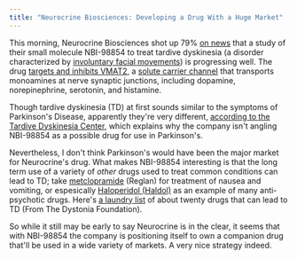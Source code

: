 ```yaml
---
title: "Neurocrine Biosciences: Developing a Drug With a Huge Market"
---
```


This morning, Neurocrine Biosciences shot up 79% [on news](http://www.4-traders.com/NEUROCRINE-BIOSCIENCES-I-10163/news/Neurocrine-Biosciences-Inc--Ahead-of-the-Bell-Neurocrine-shares-keep-climbing-17759527/) that a study of their small molecule NBI-98854 to treat tardive dyskinesia (a disorder characterized by [involuntary facial movements](http://www.nlm.nih.gov/medlineplus/ency/article/000685.htm)) is progressing well. The drug <a href="http://phx.corporate-ir.net/phoenix.zhtml?c=68817&amp;p=irol-newsArticle&amp;highlight=&amp;ID=1888278" target="_blank">targets and inhibits VMAT2</a>, a [solute carrier channel](http://www.ncbi.nlm.nih.gov/gene/6571) that transports monoamines at nerve synaptic junctions, including <span class="ccbnTxt">dopamine, norepinephrine, serotonin, and histamine.</span>

<span class="ccbnTxt">Though tardive dyskinesia (TD) at first sounds similar to the symptoms of Parkinson's Disease, apparently they're very different, [according to the Tardive Dyskinesia Center](http://www.tardivedyskinesia.com/common-associations/parkinsons-disease.php), which explains why the company isn't angling NBI-98854 as a possible drug for use in Parkinson's.</span>

<span class="ccbnTxt">Nevertheless, I don't think Parkinson's would have been the major market for Neurocrine's drug. What makes NBI-98854 interesting is that the long term use of a variety of *other* drugs used to treat common conditions can lead to TD; take </span><span class="ccbnTxt">[metclopramide](http://en.wikipedia.org/wiki/Metoclopramide) (Reglan) for treatment of </span><span class="ccbnTxt"><span class="ccbnTxt"></span><span class="ccbnTxt"><span class="ccbnTxt">nausea and vomiting, or </span></span>espesically <a href="http://www.nlm.nih.gov/medlineplus/druginfo/meds/a682180.html" target="_blank">Haloperidol (Haldol)</a> as an example of many </span><span class="ccbnTxt"><span class="ccbnTxt">anti-psychotic drugs</span>. Here's [a laundry list](http://www.dystonia-foundation.org/pages/more_info/76.php) of about twenty drugs that can lead to TD (From </span><span class="ccbnTxt">The Dystonia Foundation). </span>

<span class="ccbnTxt">So while it still may be early to say Neurocrine is in the clear, it seems that with NBI-98854 the company is positioning itself to own a companion drug that'll be used in a wide variety of markets. A very nice strategy indeed.</span>
